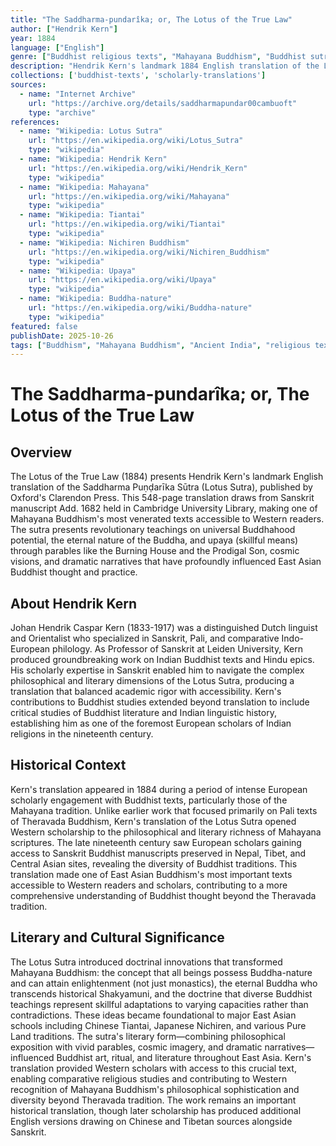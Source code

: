 ```yaml
---
title: "The Saddharma-pundarîka; or, The Lotus of the True Law"
author: ["Hendrik Kern"]
year: 1884
language: ["English"]
genre: ["Buddhist religious texts", "Mahayana Buddhism", "Buddhist sutras", "Sanskrit literature in translation"]
description: "Hendrik Kern's landmark 1884 English translation of the Lotus Sutra from Sanskrit manuscript, making one of Mahayana Buddhism's most influential scriptures accessible to Western scholarship. The sutra's revolutionary teachings—universal potential for Buddhahood, eternal Buddha transcending historical manifestation, skillful means (upaya) doctrine—profoundly shaped East Asian Buddhism including Tiantai, Nichiren, and Pure Land schools. Combines doctrinal exposition with vivid parables and cosmic imagery that influenced Buddhist art and literature throughout East Asia."
collections: ['buddhist-texts', 'scholarly-translations']
sources:
  - name: "Internet Archive"
    url: "https://archive.org/details/saddharmapundar00cambuoft"
    type: "archive"
references:
  - name: "Wikipedia: Lotus Sutra"
    url: "https://en.wikipedia.org/wiki/Lotus_Sutra"
    type: "wikipedia"
  - name: "Wikipedia: Hendrik Kern"
    url: "https://en.wikipedia.org/wiki/Hendrik_Kern"
    type: "wikipedia"
  - name: "Wikipedia: Mahayana"
    url: "https://en.wikipedia.org/wiki/Mahayana"
    type: "wikipedia"
  - name: "Wikipedia: Tiantai"
    url: "https://en.wikipedia.org/wiki/Tiantai"
    type: "wikipedia"
  - name: "Wikipedia: Nichiren Buddhism"
    url: "https://en.wikipedia.org/wiki/Nichiren_Buddhism"
    type: "wikipedia"
  - name: "Wikipedia: Upaya"
    url: "https://en.wikipedia.org/wiki/Upaya"
    type: "wikipedia"
  - name: "Wikipedia: Buddha-nature"
    url: "https://en.wikipedia.org/wiki/Buddha-nature"
    type: "wikipedia"
featured: false
publishDate: 2025-10-26
tags: ["Buddhism", "Mahayana Buddhism", "Ancient India", "religious texts", "Sanskrit literature", "Buddhist sutras", "digital heritage", "public domain"]
---
```


# The Saddharma-pundarîka; or, The Lotus of the True Law

## Overview

The Lotus of the True Law (1884) presents Hendrik Kern's landmark English translation of the Saddharma Puṇḍarīka Sūtra (Lotus Sutra), published by Oxford's Clarendon Press. This 548-page translation draws from Sanskrit manuscript Add. 1682 held in Cambridge University Library, making one of Mahayana Buddhism's most venerated texts accessible to Western readers. The sutra presents revolutionary teachings on universal Buddhahood potential, the eternal nature of the Buddha, and upaya (skillful means) through parables like the Burning House and the Prodigal Son, cosmic visions, and dramatic narratives that have profoundly influenced East Asian Buddhist thought and practice.

## About Hendrik Kern

Johan Hendrik Caspar Kern (1833-1917) was a distinguished Dutch linguist and Orientalist who specialized in Sanskrit, Pali, and comparative Indo-European philology. As Professor of Sanskrit at Leiden University, Kern produced groundbreaking work on Indian Buddhist texts and Hindu epics. His scholarly expertise in Sanskrit enabled him to navigate the complex philosophical and literary dimensions of the Lotus Sutra, producing a translation that balanced academic rigor with accessibility. Kern's contributions to Buddhist studies extended beyond translation to include critical studies of Buddhist literature and Indian linguistic history, establishing him as one of the foremost European scholars of Indian religions in the nineteenth century.

## Historical Context

Kern's translation appeared in 1884 during a period of intense European scholarly engagement with Buddhist texts, particularly those of the Mahayana tradition. Unlike earlier work that focused primarily on Pali texts of Theravada Buddhism, Kern's translation of the Lotus Sutra opened Western scholarship to the philosophical and literary richness of Mahayana scriptures. The late nineteenth century saw European scholars gaining access to Sanskrit Buddhist manuscripts preserved in Nepal, Tibet, and Central Asian sites, revealing the diversity of Buddhist traditions. This translation made one of East Asian Buddhism's most important texts accessible to Western readers and scholars, contributing to a more comprehensive understanding of Buddhist thought beyond the Theravada tradition.

## Literary and Cultural Significance

The Lotus Sutra introduced doctrinal innovations that transformed Mahayana Buddhism: the concept that all beings possess Buddha-nature and can attain enlightenment (not just monastics), the eternal Buddha who transcends historical Shakyamuni, and the doctrine that diverse Buddhist teachings represent skillful adaptations to varying capacities rather than contradictions. These ideas became foundational to major East Asian schools including Chinese Tiantai, Japanese Nichiren, and various Pure Land traditions. The sutra's literary form—combining philosophical exposition with vivid parables, cosmic imagery, and dramatic narratives—influenced Buddhist art, ritual, and literature throughout East Asia. Kern's translation provided Western scholars with access to this crucial text, enabling comparative religious studies and contributing to Western recognition of Mahayana Buddhism's philosophical sophistication and diversity beyond Theravada tradition. The work remains an important historical translation, though later scholarship has produced additional English versions drawing on Chinese and Tibetan sources alongside Sanskrit.
